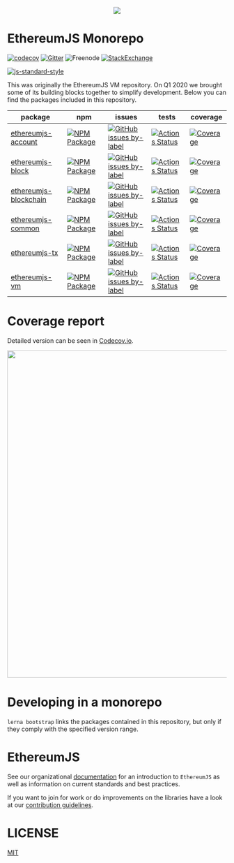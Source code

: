 <p align="center">
  <img src="https://avatars1.githubusercontent.com/u/16297473?s=200&v=4">
</p>

# EthereumJS Monorepo

[![codecov](https://codecov.io/gh/ethereumjs/ethereumjs-vm/branch/master/graph/badge.svg)](https://codecov.io/gh/ethereumjs/ethereumjs-vm)
[![Gitter](https://img.shields.io/gitter/room/ethereum/ethereumjs.svg?style=flat)](https://gitter.im/ethereum/ethereumjs)
![Freenode](https://img.shields.io/badge/%23ethereumjs-freenode-brightgreen)
[![StackExchange](https://img.shields.io/badge/ethereumjs-stackexchange-brightgreen)](https://ethereum.stackexchange.com/questions/tagged/ethereumjs)

[![js-standard-style](https://cdn.rawgit.com/feross/standard/master/badge.svg)](https://github.com/feross/standard)

This was originally the EthereumJS VM repository. On Q1 2020 we brought some of its building blocks together to simplify development. Below you can find the packages included in this repository.


| package | npm | issues | tests | coverage |
|---------|-----|--------| ----- | -------- |
| [ethereumjs-account](https://github.com/ethereumjs/ethereumjs-vm/tree/master/packages/account)       | [![NPM Package](https://img.shields.io/npm/v/ethereumjs-account.svg?style=flat)](https://www.npmjs.org/package/ethereumjs-account)       | [![GitHub issues by-label](https://img.shields.io/github/issues/ethereumjs/ethereumjs-vm/package:%20account?label=issues)](https://github.com/ethereumjs/ethereumjs-vm/issues?q=is%3Aopen+is%3Aissue+label%3A"package%3A+account")       | [![Actions Status](https://github.com/ethereumjs/ethereumjs-vm/workflows/account-test/badge.svg)](https://github.com/ethereumjs/ethereumjs-vm/actions)          | [![Coverage](https://codecov.io/gh/ethereumjs/ethereumjs-vm/branch/master/graph/badge.svg?flag=account)](https://codecov.io/gh/ethereumjs/ethereumjs-vm)    | 
| [ethereumjs-block](https://github.com/ethereumjs/ethereumjs-vm/tree/master/packages/block)           | [![NPM Package](https://img.shields.io/npm/v/ethereumjs-block.svg?style=flat)](https://www.npmjs.org/package/ethereumjs-block)           | [![GitHub issues by-label](https://img.shields.io/github/issues/ethereumjs/ethereumjs-vm/package:%20block?label=issues)](https://github.com/ethereumjs/ethereumjs-vm/issues?q=is%3Aopen+is%3Aissue+label%3A"package%3A+block")           | [![Actions Status](https://github.com/ethereumjs/ethereumjs-vm/workflows/block-test/badge.svg)](https://github.com/ethereumjs/ethereumjs-vm/actions)                | [![Coverage](https://codecov.io/gh/ethereumjs/ethereumjs-vm/branch/master/graph/badge.svg?flag=block)](https://codecov.io/gh/ethereumjs/ethereumjs-vm)      | 
| [ethereumjs-blockchain](https://github.com/ethereumjs/ethereumjs-vm/tree/master/packages/blockchain) | [![NPM Package](https://img.shields.io/npm/v/ethereumjs-blockchain.svg?style=flat)](https://www.npmjs.org/package/ethereumjs-blockchain) | [![GitHub issues by-label](https://img.shields.io/github/issues/ethereumjs/ethereumjs-vm/package:%20blockchain?label=issues)](https://github.com/ethereumjs/ethereumjs-vm/issues?q=is%3Aopen+is%3Aissue+label%3A"package%3A+blockchain") | [![Actions Status](https://github.com/ethereumjs/ethereumjs-vm/workflows/blockchain-test/badge.svg)](https://github.com/ethereumjs/ethereumjs-vm/actions) | [![Coverage](https://codecov.io/gh/ethereumjs/ethereumjs-vm/branch/master/graph/badge.svg?flag=blockchain)](https://codecov.io/gh/ethereumjs/ethereumjs-vm) | 
| [ethereumjs-common](https://github.com/ethereumjs/ethereumjs-vm/tree/master/packages/common)         | [![NPM Package](https://img.shields.io/npm/v/ethereumjs-common.svg?style=flat)](https://www.npmjs.org/package/ethereumjs-common)         | [![GitHub issues by-label](https://img.shields.io/github/issues/ethereumjs/ethereumjs-vm/package:%20common?label=issues)](https://github.com/ethereumjs/ethereumjs-vm/issues?q=is%3Aopen+is%3Aissue+label%3A"package%3A+common")         | [![Actions Status](https://github.com/ethereumjs/ethereumjs-vm/workflows/common-test/badge.svg)](https://github.com/ethereumjs/ethereumjs-vm/actions)             | [![Coverage](https://codecov.io/gh/ethereumjs/ethereumjs-vm/branch/master/graph/badge.svg?flag=common)](https://codecov.io/gh/ethereumjs/ethereumjs-vm)     | 
| [ethereumjs-tx](https://github.com/ethereumjs/ethereumjs-vm/tree/master/packages/tx)                 | [![NPM Package](https://img.shields.io/npm/v/ethereumjs-tx.svg?style=flat)](https://www.npmjs.org/package/ethereumjs-tx)                 | [![GitHub issues by-label](https://img.shields.io/github/issues/ethereumjs/ethereumjs-vm/package:%20tx?label=issues)](https://github.com/ethereumjs/ethereumjs-vm/issues?q=is%3Aopen+is%3Aissue+label%3A"package%3A+tx")                 | [![Actions Status](https://github.com/ethereumjs/ethereumjs-vm/workflows/tx-test/badge.svg)](https://github.com/ethereumjs/ethereumjs-vm/actions)                         | [![Coverage](https://codecov.io/gh/ethereumjs/ethereumjs-vm/branch/master/graph/badge.svg?flag=tx)](https://codecov.io/gh/ethereumjs/ethereumjs-vm)         | 
| [ethereumjs-vm](https://github.com/ethereumjs/ethereumjs-vm/tree/master/packages/vm)                 | [![NPM Package](https://img.shields.io/npm/v/ethereumjs-vm.svg?style=flat)](https://www.npmjs.org/package/ethereumjs-vm)                 | [![GitHub issues by-label](https://img.shields.io/github/issues/ethereumjs/ethereumjs-vm/package:%20vm?label=issues)](https://github.com/ethereumjs/ethereumjs-vm/issues?q=is%3Aopen+is%3Aissue+label%3A"package%3A+vm")                 | [![Actions Status](https://github.com/ethereumjs/ethereumjs-vm/workflows/vm-test/badge.svg)](https://github.com/ethereumjs/ethereumjs-vm/actions)                         | [![Coverage](https://codecov.io/gh/ethereumjs/ethereumjs-vm/branch/master/graph/badge.svg?flag=vm)](https://codecov.io/gh/ethereumjs/ethereumjs-vm)         | 


# Coverage report

Detailed version can be seen in [Codecov.io](https://codecov.io/gh/ethereumjs/ethereumjs-vm).

<p align="left">
  <a href="https://codecov.io/gh/ethereumjs/ethereumjs-vm/">
    <img src="https://codecov.io/gh/ethereumjs/ethereumjs-vm/branch/master/graphs/icicle.svg" width=750>
  </a>
</p>

# Developing in a monorepo

`lerna bootstrap` links the packages contained in this repository, but only if they comply with the specified version range. 



# EthereumJS

See our organizational [documentation](https://ethereumjs.readthedocs.io) for an introduction to `EthereumJS` as well as information on current standards and best practices.

If you want to join for work or do improvements on the libraries have a look at our [contribution guidelines](https://ethereumjs.readthedocs.io/en/latest/contributing.html).

# LICENSE

[MIT](https://opensource.org/licenses/MIT)
